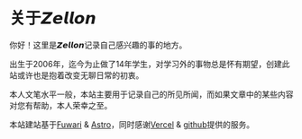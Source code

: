 # 关于𝙕𝙚𝙡𝙡𝙤𝙣

你好！这里是𝙕𝙚𝙡𝙡𝙤𝙣记录自己感兴趣的事的地方。  

出生于2006年，迄今为止做了14年学生，对学习外的事物总是怀有期望，创建此站或许也是抱着改变无聊日常的初衷。  

本人文笔水平一般，本站主要用于记录自己的所见所闻，而如果文章中的某些内容对您有帮助，本人荣幸之至。  



本站建站基于[Fuwari](https://github.com/saicaca/fuwari) & [Astro](https://github.com/withastro/astro)，同时感谢[Vercel](www.vercel.com) & [github](www.github.com)提供的服务。

